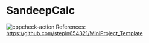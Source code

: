 # SandeepCalc
![cppcheck-action](https://github.com/99002765/SandeepCalc/workflows/cppcheck-action/badge.svg)
References:
https://github.com/stepin654321/MiniProject_Template
